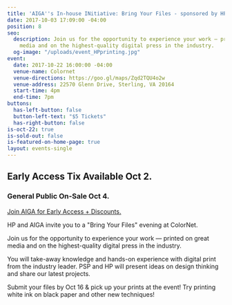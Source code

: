 ```yaml
---
title: 'AIGA''s In-house INitiative: Bring Your Files - sponsored by HP'
date: 2017-10-03 17:09:00 -04:00
position: 8
seo:
  description: Join us for the opportunity to experience your work — printed on great
    media and on the highest-quality digital press in the industry.
  og-image: "/uploads/event_HPprinting.jpg"
event:
  date: 2017-10-22 16:00:00 -04:00
  venue-name: Colornet
  venue-directions: https://goo.gl/maps/Zqd2TQU4o2w
  venue-address: 22570 Glenn Drive, Sterling, VA 20164
  start-time: 4pm
  end-time: 7pm
buttons:
  has-left-button: false
  button-left-text: "$5 Tickets"
  has-right-button: false
is-oct-22: true
is-sold-out: false
is-featured-on-home-page: true
layout: events-single
---
```


## Early Access Tix Available Oct 2. 
### General Public On-Sale Oct 4.
[Join AIGA for Early Access + Discounts.](http://dc.aiga.org/membership/membership-rates/)

HP and AIGA invite you to a "Bring Your Files" evening at ColorNet.

Join us for the opportunity to experience your work — printed on great media and on the highest-quality digital press in the industry.

You will take-away knowledge and hands-on experience with digital print from the industry leader. PSP and HP will present ideas on design thinking and share our latest projects.

Submit your files by Oct 16 & pick up your prints at the event! Try printing white ink on black paper and other new techniques!